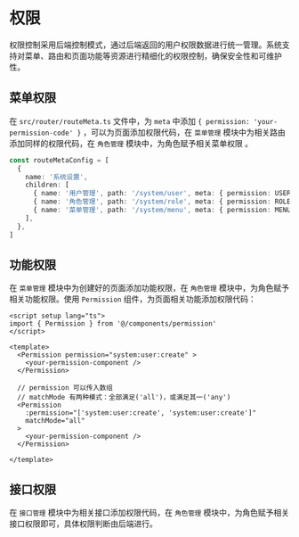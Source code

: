 # 权限

权限控制采用后端控制模式，通过后端返回的用户权限数据进行统一管理。系统支持对菜单、路由和页面功能等资源进行精细化的权限控制，确保安全性和可维护性。

## 菜单权限

在 `src/router/routeMeta.ts` 文件中，为 `meta` 中添加 `{ permission: 'your-permission-code' }` ，可以为页面添加权限代码，在 `菜单管理` 模块中为相关路由添加同样的权限代码，在 `角色管理` 模块中，为角色赋予相关菜单权限 。

``` ts
const routeMetaConfig = [
  {
    name: '系统设置',
    children: [
      { name: '用户管理', path: '/system/user', meta: { permission: USER.READ } },
      { name: '角色管理', path: '/system/role', meta: { permission: ROLE.READ } },
      { name: '菜单管理', path: '/system/menu', meta: { permission: MENU.READ } },
    ],
  },
]
```

## 功能权限

在 `菜单管理` 模块中为创建好的页面添加功能权限，在 `角色管理` 模块中，为角色赋予相关功能权限。使用 `Permission` 组件，为页面相关功能添加权限代码：

```  vue
<script setup lang="ts">
import { Permission } from '@/components/permission'
</script>

<template>
  <Permission permission="system:user:create" >
    <your-permission-component />
  </Permission>

  // permission 可以传入数组
  // matchMode 有两种模式：全部满足('all')，或满足其一('any')
  <Permission
    :permission="['system:user:create', 'system:user:create']"
    matchMode="all"
  >
    <your-permission-component />
  </Permission>

</template>
```

## 接口权限

在 `接口管理` 模块中为相关接口添加权限代码，在 `角色管理` 模块中，为角色赋予相关接口权限即可，具体权限判断由后端进行。
